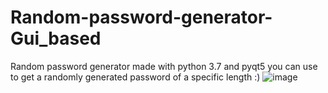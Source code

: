 # Random-password-generator-Gui_based

Random password generator made with python 3.7 and pyqt5 you can use to get a randomly generated password of a specific length :)
![image](https://user-images.githubusercontent.com/71140719/115595106-29169d80-a2f4-11eb-9ce3-cfabcd463bc4.png)
